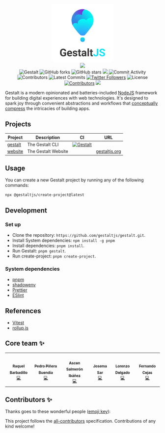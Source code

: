 <div align="center">
  <img src="assets/header.png" width="200"/>
  <br/>
  <a href="https://gitpod.io/#https://github.com/gestaltjs/gestalt" alt="Open in Gitpod"><img src="https://gitpod.io/button/open-in-gitpod.svg"/></a>
  <br/>
  <img src="https://github.com/gestaltjs/gestalt/workflows/Gestalt/badge.svg" alt="Gestalt">
  <img src="https://img.shields.io/github/forks/gestaltjs/gestalt?style=flat-square" alt="GitHub forks">
  <img src="https://img.shields.io/github/stars/gestaltjs/gestalt?style=flat-square" alt="GitHub stars">
  <a href="https://codecov.io/gh/gestaltjs/gestalt">
    <img src="https://codecov.io/gh/gestaltjs/gestalt/branch/main/graph/badge.svg?token=7L99SA0SLV"/>
  </a>
  <img src="https://img.shields.io/github/commit-activity/w/gestaltjs/gestalt?style=flat-square" alt="Commit Activity">
  <img src="https://img.shields.io/github/contributors/gestaltjs/gestalt?style=flat-square" alt="Contributors">
  <img src="https://img.shields.io/github/commits-since/gestaltjs/gestalt/latest?style=flat-square" alt="Latest Commits">
  <a href="http://twitter.com/gestaltjs"><img src="https://img.shields.io/twitter/follow/gestaltjs?style=flat-square" alt="Twitter Followers"></a>
  <img src="https://img.shields.io/github/license/gestaltjs/gestalt?style=flat-square" alt="License">
  <a href="#contributors-"><img src="https://img.shields.io/badge/all_contributors-3-orange.svg?style=flat-square" alt="Contributors"></a>
  <a href="https://tuple.app"><img src="https://img.shields.io/badge/Pairing%20with-Tuple-5A67D8"></a>
</div>

Gestalt is a modern opinionated and batteries-included [NodeJS](https://nodejs.org/en/) framework for building digital experiences with web technologies. It's designed to spark joy through convenient abstractions and workflows that [conceptually compress](https://m.signalvnoise.com/conceptual-compression-means-beginners-dont-need-to-know-sql-hallelujah/) the intricacies of building apps.

## Projects

| Project              | Description     | CI                                                                                                                                                  | URL |
| -------------------- | --------------- | -------------------------------------------------------------------------------------------------------------------------------------------------- | ---  |
| [gestalt](/packages/gestaltjs) | The Gestalt CLI | [![Gestalt](https://github.com/gestaltjs/gestalt/actions/workflows/gestalt.yml/badge.svg)](https://github.com/gestaltjs/gestalt/actions/workflows/gestalt.yml) | |
| [website](/packages/website) | The Gestalt Website |  | [gestaltjs.org](https://gestaltjs.org) |

## Usage

You can create a new Gestalt project by running any of the following commands:

```bash
npx @gestaltjs/create-project@latest
```

## Development

### Set up

- Clone the repository: `https://github.com/gestaltjs/gestalt.git`.
- Install System dependencies: `npm install -g pnpm`
- Install dependencies: `pnpm install`.
- Run Gestalt: `pnpm gestalt`.
- Run create-project: `pnpm create-project`.

### System dependencies

- [pnpm](https://pnpm.io/)
- [shadowenv](https://shopify.github.io/shadowenv/)
- [Prettier](https://prettier.io/)
- [ESlint](https://eslint.org/)

## References

- [Vitest](https://vitest.dev)
- [rollup.js](https://rollupjs.org)

## Core team ✨

<!-- prettier-ignore-start -->
<!-- markdownlint-disable -->
<table>
  <tr>
    <td align="center"><a href="https://rbarbadillo.github.io/"><img src="https://avatars.githubusercontent.com/u/38496681?v=4?s=100" width="100px;" alt=""/><br /><sub><b>Raquel Barbadillo</b></sub></a><br /><a href="https://github.com/gestaltjs/gestalt/commits?author=rbarbadillo" title="Code">💻</a></td>
    <td align="center"><a href="http://craftweg.com"><img src="https://avatars.githubusercontent.com/u/663605?v=4?s=100" width="100px;" alt=""/><br /><sub><b>Pedro Piñera Buendía</b></sub></a><br /><a href="https://github.com/gestaltjs/gestalt/commits?author=pepicrft" title="Code">💻</a></td>
    <td align="center"><a href="https://github.com/lascenify"><img src="https://avatars.githubusercontent.com/u/18697610?v=4?s=100" width="100px;" alt=""/><br /><sub><b>Ascen Salmerón Ibáñez</b></sub></a><br /><a href="https://github.com/gestaltjs/gestalt/commits?author=lascenify" title="Code">💻</a></td>
    <td align="center"><a href="http://josemasar.vercel.app"><img src="https://avatars.githubusercontent.com/u/65446320?v=4?s=100" width="100px;" alt=""/><br /><sub><b>Josema Sar</b></sub></a><br /><a href="https://github.com/gestaltjs/gestalt/commits?author=josemasar" title="Code">💻</a></td>
    <td align="center"><a href="http://LNSD.es"><img src="https://avatars.githubusercontent.com/u/3949095?v=4?s=100" width="100px;" alt=""/><br /><sub><b>Lorenzo Delgado</b></sub></a><br /><a href="https://github.com/gestaltjs/gestalt/commits?author=LNSD" title="Code">💻</a></td>
    <td align="center"><a href="http://www.fernandocejas.com/"><img src="https://avatars.githubusercontent.com/u/1360604?v=4?s=100" width="100px;" alt=""/><br /><sub><b>Fernando Cejas</b></sub></a><br /><a href="https://github.com/gestaltjs/gestalt/commits?author=android10" title="Code">💻</a></td>
  </tr>
</table>

<!-- markdownlint-restore -->
<!-- prettier-ignore-end -->

## Contributors ✨

Thanks goes to these wonderful people ([emoji key](https://allcontributors.org/docs/en/emoji-key)):

<!-- ALL-CONTRIBUTORS-LIST:START - Do not remove or modify this section -->
<!-- ALL-CONTRIBUTORS-LIST:END -->

This project follows the [all-contributors](https://github.com/all-contributors/all-contributors) specification. Contributions of any kind welcome!
